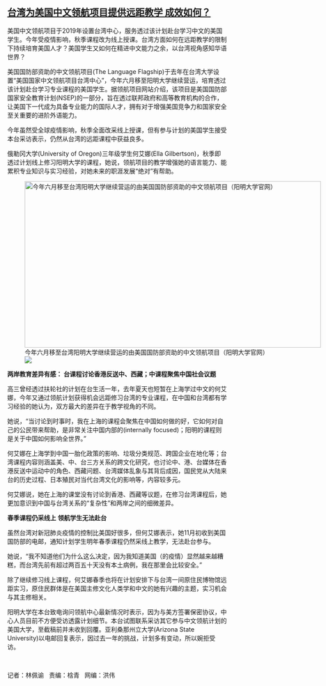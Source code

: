 <!--1609269000000-->
[台湾为美国中文领航项目提供远距教学 成效如何？](https://www.rfa.org/mandarin/yataibaodao/gangtai/pl-12292020121620.html)
------

<p></p><p>美国中文领航项目于2019年设置台湾中心，服务透过该计划赴台学习中文的美国学生。今年受疫情影响，秋季课程改为线上授课。台湾方面如何在远距教学的限制下持续培育美国人才？美国学生又如何在精进中文能力之余，以台湾视角感知华语世界？<span></span></p><p><span>美国国防部资助的中文领航项目(The Language Flagship)于去年在台湾大学设置“美国国家中文领航项目台湾中心”，今年六月移至阳明大学继续营运，培育透过该计划赴台学习专业课程的美国学生。据领航项目网站介绍，该项目是美国国防部国家安全教育计划(NSEP)的一部分，旨在透过联邦政府和高等教育机构的合作，让美国下一代成为具备专业能力的国际人才，拥有对于增强美国竞争力和国家安全至关重要的进阶外语能力。</span></p><p><span>今年虽然受全球疫情影响，秋季全面改采线上授课，但有参与计划的美国学生接受本台采访表示，仍然从台湾的远距课程中获益良多。</span></p><p><span>俄勒冈大学(University of Oregon)三年级学生何艾娜(Ella Gilbertson)，秋季即透过计划线上修习阳明大学的课程，她说，领航项目的教学增强她的语言能力、能累积专业知识与实习经验，对她未来的职涯发展“绝对”有帮助。</span></p><p><span><figure class="image-richtext image-inline captioned" style="width:680px;"><img alt="今年六月移至台湾阳明大学继续营运的由美国国防部资助的中文领航项目（阳明大学官网）" height="382" src="https://www.rfa.org/mandarin/yataibaodao/gangtai/pl-12292020121620.html/pl1229a.jpg/@@images/89148dee-ca2c-491e-867f-c97cacfbe618.jpeg" title="pl1229a.jpg" width="680"/><figcaption class="image-caption">今年六月移至台湾阳明大学继续营运的由美国国防部资助的中文领航项目（阳明大学官网）</figcaption><small></small><div id="zoomattribute"><a data-caption="今年六月移至台湾阳明大学继续营运的由美国国防部资助的中文领航项目（阳明大学官网）" data-fancybox="" href="https://www.rfa.org/mandarin/yataibaodao/gangtai/pl-12292020121620.html/pl1229a.jpg" id="single_image" title="今年六月移至台湾阳明大学继续营运的由美国国防部资助的中文领航项目（阳明大学官网）"><img src="/++plone++rfa-resources/img/icon-zoom.png"/></a></div></figure></span></p><p><strong><span>两岸教育差异有感</span></strong><strong>：</strong><strong> </strong><strong>台课程讨论香港反送中、西藏；中课程聚焦中国社会议题</strong></p><p><span>高三曾经透过扶轮社的计划在台生活一年，去年夏天也短暂在上海学过中文的何艾娜，今年又通过领航计划获得机会远距修习台湾的专业课程，在中国和台湾都有学习经验的她认为，双方最大的差异在于教学视角的不同。</span></p><p><span>她说，“当讨论到时事时，我在上海的课程会聚焦在中国如何做的好，它如何对自己的公民带来帮助，是非常关注中国内部的(internally focused)；阳明的课程则是关于中国如何影响全世界。”</span></p><p><span>何艾娜在上海学到中国一胎化政策的影响、垃圾分类规范、跨国企业在地化等；台湾课程内容则涵盖美、中、台三方关系的跨文化研究，也讨论中、港、台媒体在香港反送中运动中的角色、西藏问题、台湾媒体乱象与其背后成因，国民党从大陆来台的历史过程、日本殖民对当代台湾文化的影响等，内容较多元。</span></p><p><span>何艾娜说，她在上海的课堂没有讨论到香港、西藏等议题，在修习台湾课程后，她更加意识到中国与台湾关系的“复杂性”和两岸之间的细微差异。</span></p><p><strong><span>春季课程仍采线上</span></strong> <strong>领航学生无法赴台</strong></p><p><strong><span></span></strong><span>虽然台湾对新冠肺炎疫情的控制比美国好很多，但何艾娜表示，她11月初收到美国国防部的电邮，通知计划学生明年春季课程仍然采线上教学，无法赴台参与。</span></p><p><span>她说，“我不知道他们为什么这么决定，因为我知道美国（的疫情）显然越来越糟糕，而台湾先前有超过两百五十天没有本土病例，我在那里会比较安全。”</span></p><p><span>除了继续修习线上课程，何艾娜春季也将在计划安排下与台湾一间原住民博物馆远距实习，原住民群体是在美国主修文化人类学和中文的她有兴趣的主题，实习机会与其主修相关。</span></p><p><span>阳明大学在本台致电询问领航中心最新情况时表示，因为与美方签署保密协议，中心人员目前不方便受访透露计划细节。本台试图联系采访其它参与中文领航计划的美国大学，至截稿前并未收到回覆。亚利桑那州立大学(Arizona State University)以电邮回复表示，因过去一年的挑战，计划多有变动，所以婉拒受访。</span></p><p><br/></p><p><span>记者：林佩谕   责编：梒青   网编：洪伟</span></p>
